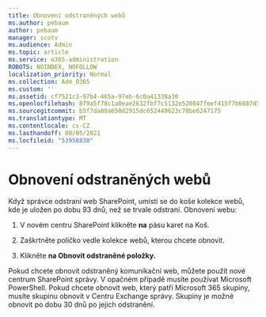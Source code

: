 ```yaml
---
title: Obnovení odstraněných webů
ms.author: pebaum
author: pebaum
manager: scotv
ms.audience: Admin
ms.topic: article
ms.service: o365-administration
ROBOTS: NOINDEX, NOFOLLOW
localization_priority: Normal
ms.collection: Adm_O365
ms.custom: ''
ms.assetid: cf7521c3-97b4-465a-97eb-6c0a41338a30
ms.openlocfilehash: 8f9a5f78c1a0eae2632fbf7c5132e520847feef415f7b6887d5d7796af720304
ms.sourcegitcommit: b5f7da89a650d2915dc652449623c78be6247175
ms.translationtype: MT
ms.contentlocale: cs-CZ
ms.lasthandoff: 08/05/2021
ms.locfileid: "53958830"
---
```

# <a name="restore-a-deleted-site"></a>Obnovení odstraněných webů

Když správce odstraní web SharePoint, umístí se do koše kolekce webů, kde je uložen po dobu 93 dnů, než se trvale odstraní. Obnovení webu:
  
1. V novém centru SharePoint klikněte **na** pásu karet na Koš. 
    
2. Zaškrtněte políčko vedle kolekce webů, kterou chcete obnovit.
    
3. Klikněte **na Obnovit odstraněné položky.**
    
Pokud chcete obnovit odstraněný komunikační web, můžete použít nové centrum SharePoint správy. V opačném případě musíte používat Microsoft PowerShell. Pokud chcete obnovit web, který patří Microsoft 365 skupiny, musíte skupinu obnovit v Centru Exchange správy. Skupiny je možné obnovit po dobu 30 dnů po jejich odstranění.
  

